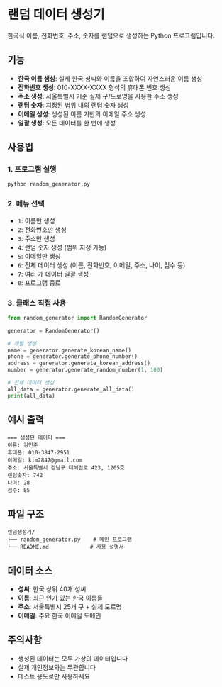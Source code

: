 # 랜덤 데이터 생성기

한국식 이름, 전화번호, 주소, 숫자를 랜덤으로 생성하는 Python 프로그램입니다.

## 기능

- **한국 이름 생성**: 실제 한국 성씨와 이름을 조합하여 자연스러운 이름 생성
- **전화번호 생성**: 010-XXXX-XXXX 형식의 휴대폰 번호 생성
- **주소 생성**: 서울특별시 기준 실제 구/도로명을 사용한 주소 생성
- **랜덤 숫자**: 지정된 범위 내의 랜덤 숫자 생성
- **이메일 생성**: 생성된 이름 기반의 이메일 주소 생성
- **일괄 생성**: 모든 데이터를 한 번에 생성

## 사용법

### 1. 프로그램 실행
```bash
python random_generator.py
```

### 2. 메뉴 선택
- `1`: 이름만 생성
- `2`: 전화번호만 생성  
- `3`: 주소만 생성
- `4`: 랜덤 숫자 생성 (범위 지정 가능)
- `5`: 이메일만 생성
- `6`: 전체 데이터 생성 (이름, 전화번호, 이메일, 주소, 나이, 점수 등)
- `7`: 여러 개 데이터 일괄 생성
- `0`: 프로그램 종료

### 3. 클래스 직접 사용
```python
from random_generator import RandomGenerator

generator = RandomGenerator()

# 개별 생성
name = generator.generate_korean_name()
phone = generator.generate_phone_number()
address = generator.generate_korean_address()
number = generator.generate_random_number(1, 100)

# 전체 데이터 생성
all_data = generator.generate_all_data()
print(all_data)
```

## 예시 출력

```
=== 생성된 데이터 ===
이름: 김민준
휴대폰: 010-3847-2951
이메일: kim2847@gmail.com  
주소: 서울특별시 강남구 테헤란로 423, 1205호
랜덤숫자: 742
나이: 28
점수: 85
```

## 파일 구조

```
랜덤생성기/
├── random_generator.py    # 메인 프로그램
└── README.md             # 사용 설명서
```

## 데이터 소스

- **성씨**: 한국 상위 40개 성씨
- **이름**: 최근 인기 있는 한국 이름들
- **주소**: 서울특별시 25개 구 + 실제 도로명
- **이메일**: 주요 한국 이메일 도메인

## 주의사항

- 생성된 데이터는 모두 가상의 데이터입니다
- 실제 개인정보와는 무관합니다
- 테스트 용도로만 사용하세요